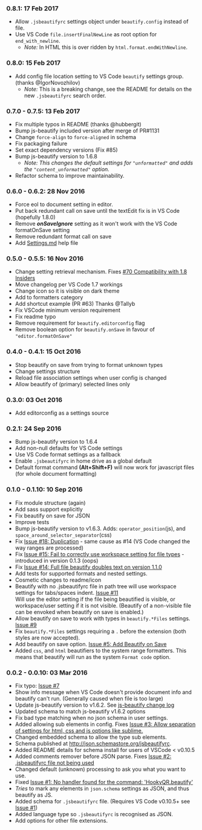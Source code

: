 ### 0.8.1: 17 Feb 2017
* Allow `.jsbeautifyrc` settings object under `beautify.config` instead of file.
* Use VS Code `file.insertFinalNewLine` as root option for `end_with_newline`.
  * *Note:* In HTML this is over ridden by `html.format.endWithNewline`.

### 0.8.0: 15 Feb 2017
* Add config file location setting to VS Code `beautify` settings group. (thanks @IgorNovozhilov)
  * *Note:* This is a breaking change, see the README for details on the new `.jsbeautifyrc` search order.

### 0.7.0 - 0.7.5: 13 Feb 2017
* Fix multiple typos in README (thanks @hubbergit)
* Bump js-beautify included version after merge of PR#1131
* Change `force-align` to `force-aligned` in schema
* Fix packaging failure
* Set exact dependency versions (Fix #85)
* Bump js-beautify version to 1.6.8
  * _*Note:* This changes the default settings for `"unformatted"` and adds the `"content_unformatted"` option._
* Refactor schema to improve maintainability.

### 0.6.0 - 0.6.2: 28 Nov 2016
* Force eol to document setting in editor.
* Put back redundant call on save until the textEdit fix is in VS Code (hopefully 1.8.0)
* Remove ***onSaveIgnore*** setting as it won't work with the VS Code formatOnSave setting
* Remove redundant format call on save
* Add [Settings.md](https://github.com/HookyQR/VSCodeBeautify/blob/master/Settings.md) help file

### 0.5.0 - 0.5.5: 16 Nov 2016
* Change setting retrieval mechanism. Fixes [#70 Compatibility with 1.8 Insiders](https://github.com/HookyQR/VSCodeBeautify/issues/70)
* Move changelog per VS Code 1.7 workings
* Change icon so it is visible on dark theme
* Add to formatters category
* Add shortcut example (PR #63) Thanks @Tallyb
* Fix VSCode minimum version requirement
* Fix readme typo
* Remove requirement for `beautify.editorconfig` flag
* Remove boolean option for `beautify.onSave` in favour of `"editor.formatOnSave"`

### 0.4.0 - 0.4.1: 15 Oct 2016
* Stop beautify on save from trying to format unknown types
* Change settings structure
* Reload file association settings when user config is changed
* Allow beautify of (primary) selected lines only

### 0.3.0: 03 Oct 2016
* Add editorconfig as a settings source

### 0.2.1: 24 Sep 2016
* Bump js-beautify version to 1.6.4
* Add non-null defaults for VS Code settings
* Use VS Code format settings as a fallback
* Enable `.jsbeautifyrc` in home drive as a global default
* Default format command **(Alt+Shift+F)** will now work for javascript files (for whole document formatting)

### 0.1.0 - 0.1.10: 10 Sep 2016
* Fix module structure (again)
* Add sass support explicitly
* Fix beautify on save for JSON
* Improve tests
* Bump js-beautify version to v1.6.3. Adds: `operator_position`(js), and `space_around_selector_separator`(css)
* Fix [Issue #18: Duplication](https://github.com/HookyQR/VSCodeBeautify/issues/18) - same cause as #14 (VS Code changed the way ranges are processed)
* Fix [Issue #15: Fail to correctly use workspace setting for file types](https://github.com/HookyQR/VSCodeBeautify/issues/14) - introduced in version 0.1.3 (oops)
* Fix [Issue #14: Full file beautify doubles text on version 1.1.0](https://github.com/HookyQR/VSCodeBeautify/issues/14)
* Add tests for supported formats and nested settings.
* Cosmetic changes to readme/icon
* Beautify with no .jsbeautifyrc file in path tree will use workspace settings for tabs/spaces indent. [Issue #11](https://github.com/HookyQR/VSCodeBeautify/issues/11)<br>Will use the editor setting if the file being beautified is visible, or workspace/user setting if it is not visible. (Beautify of a non-visible file can be envoked when beautify on save is enabled.)
* Allow beautify on save to work with types in `beautify.*Files` settings. [Issue #9](https://github.com/HookyQR/VSCodeBeautify/issues/9)
* Fix `beautify.*Files` settings requiring a `.` before the extension (both styles are now accepted).
* Add beautify on save option. [Issue #5: Add Beautify on Save](https://github.com/HookyQR/VSCodeBeautify/issues/5)
* Added `css`, and `html` beautifiers to the system range formatters. This means that beautify will run as the system `Format code` option.

### 0.0.2 - 0.0.10: 03 Mar 2016
* Fix typo: [Issue #7](https://github.com/HookyQR/VSCodeBeautify/pull/7)
* Show info message when VS Code doesn't provide document info and beautify can't run. (Generally caused when file is too large)
* Update js-beautify version to v1.6.2. See [js-beautify change log](https://github.com/beautify-web/js-beautify/blob/852919d2241476d877656312238f4539688abba1/CHANGELOG.md)
* Updated schema to match js-beautify v1.6.2 options
* Fix bad type matching when no json schema in user settings.
* Added allowing sub elements in config. Fixes [Issue #3: Allow separation of settings for html, css and js options like sublime.](https://github.com/HookyQR/VSCodeBeautify/issues/3)
* Changed embedded schema to allow the type sub elements.
* Schema published at http://json.schemastore.org/jsbeautifyrc.
* Added README details for schema install for users of VSCode < v0.10.5
* Added comments remover before JSON parse. Fixes [Issue #2: .jsbeautifyrc file not being used](https://github.com/HookyQR/VSCodeBeautify/issues/2)
* Changed default (unknown) processing to ask you what you want to use.
* Fixed [Issue #1: No handler found for the command: 'HookyQR.beautify'](https://github.com/HookyQR/VSCodeBeautify/issues/1)
* _Tries_ to mark any elements in `json.schema` settings as JSON, and thus beautify as JS.
* Added schema for `.jsbeautifyrc` file. (Requires VS Code v0.10.5+ see [Issue #1](https://github.com/HookyQR/VSCodeBeautify/issues/1))
* Added language type so `.jsbeautifyrc` is recognised as JSON.
* Add options for other file extensions.
